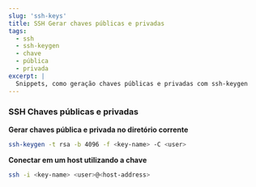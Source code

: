 ```yaml
---
slug: 'ssh-keys'
title: SSH Gerar chaves públicas e privadas
tags:
  - ssh
  - ssh-keygen
  - chave
  - pública
  - privada
excerpt: |
  Snippets, como geração chaves públicas e privadas com ssh-keygen
---
```


### SSH Chaves públicas e privadas

**Gerar chaves pública e privada no diretório corrente**

```bash
ssh-keygen -t rsa -b 4096 -f <key-name> -C <user>
```

**Conectar em um host utilizando a chave**

```bash
ssh -i <key-name> <user>@<host-address>
```
